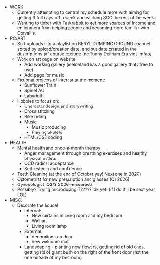 - WORK
	- Currently attempting to control my schedule more with aiming for getting 3 full days off a week and working SCO the rest of the week.
	- Wanting to tinker with Taskrabbit to get more sources of income and enrichment from helping people and becoming more familiar with Corvallis.
- PC/ART
	- Sort uploads into a playlist on BERYL DUMPING GROUND channel sorted by upload/creation date, and put date created in the descriptions (of course exclude the Tunny Delirium Era vids lmfao)
	- Work on art page on website
		- Add working gallery (melonland has a good gallery thats free to use)
		- Add page for music
	- Fictional projects of interest at the moment:
		- Sunflower Train
		- Spinel AU
		- Labyrinth.
	- Hobbies to focus on:
		- Character design and storywriting
		- Cross stitching
		- Bike riding
		- Music
			- Music producing
			- Playing ukulele
		- HTML/CSS coding
- HEALTH
	- Mental health and once-a-month therapy
		- Anger management through breathing exercises and healthy physical outlets
		- OCD radical acceptance
		- Self-esteem and confidence
	- Teeth Cleaning (at the end of October yay! Next one in 2027.)
	- Optometrist for new prescription and glasses (Q1 2026)
	- Gynocologist (Q2/3 2026 ~~im scared~~.)
	- Possibly? Trying microdosing T????? Idk yet! (if I do it'll be next year LOL)
- MISC.
	- Decorate the house!
		- Internal:
			- New curtains in living room and my bedroom
			- Wall art
			- Living room lamp
		- External:
			- decorations on door
			- new welcome mat
		- Landscaping - planting new flowers, getting rid of old ones, getting rid of giant bush on the right of the front door (not the one outside of my bedroom)
